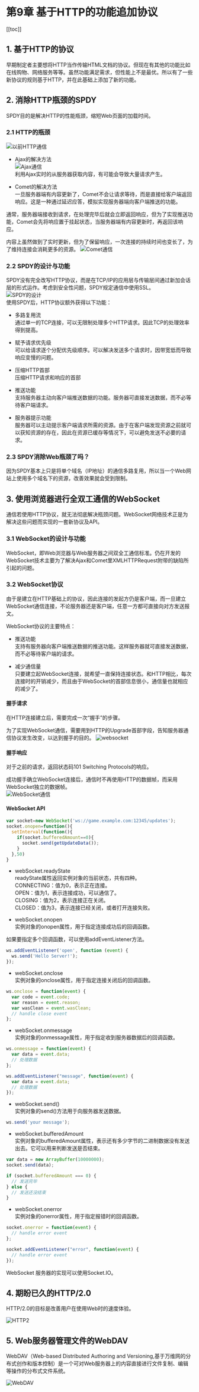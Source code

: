 # 第9章 基于HTTP的功能追加协议

[[toc]]

## 1. 基于HTTP的协议
早期制定者主要想将HTTP当作传输HTML文档的协议。但现在有其他的功能比如在线购物、网络服务等等。虽然功能满足需求，但性能上不是最优。所以有了一些新协议的规则基于HTTP，并在此基础上添加了新的功能。

## 2. 消除HTTP瓶颈的SPDY
SPDY目的是解决HTTP的性能瓶颈，缩短Web页面的加载时间。

### 2.1 HTTP的瓶颈
![以前HTTP通信](/images/HTTP图解/9以前HTTP通信.png)  
 
- Ajax的解决方法  
![Ajax通信](/images/HTTP图解/9Ajax通信.png)  
利用Ajax实时的从服务器获取内容，有可能会导致大量请求产生。

- Comet的解决方法   
一旦服务器端有内容更新了，Comet不会让请求等待，而是直接给客户端返回响应。这是一种通过延迟应答，模拟实现服务器端向客户端推送的功能。

通常，服务器端接收到请求，在处理完毕后就会立即返回响应，但为了实现推送功能，Comet会先将响应置于挂起状态，当服务器端有内容更新时，再返回该响应。

内容上虽然做到了实时更新，但为了保留响应，一次连接的持续时间也变长了，为了维持连接会消耗更多的资源。
![Comet通信](/images/HTTP图解/9Comet通信.png)  

### 2.2 SPDY的设计与功能
SPDY没有完全改写HTTP协议，而是在TCP/IP的应用层与传输层间通过新加会话层的形式运作。考虑到安全性问题，SPDY规定通信中使用SSL。   
![SPDY的设计](/images/HTTP图解/9SPDY的设计.png)  
使用SPDY后，HTTP协议额外获得以下功能：  
- 多路复用流  
通过单一的TCP连接，可以无限制处理多个HTTP请求。因此TCP的处理效率得到提高。

- 赋予请求优先级  
可以给请求逐个分配优先级顺序。可以解决发送多个请求时，因带宽低而导致响应变慢的问题。

- 压缩HTTP首部  
压缩HTTP请求和响应的首部

- 推送功能  
支持服务器主动向客户端推送数据的功能。服务器可直接发送数据，而不必等待客户端请求。

- 服务器提示功能  
服务器可以主动提示客户端请求所需的资源。由于在客户端发现资源之前就可以获知资源的存在，因此在资源已缓存等情况下，可以避免发送不必要的请求。

### 2.3 SPDY消除Web瓶颈了吗？
因为SPDY基本上只是将单个域名（IP地址）的通信多路复用，所以当一个Web网站上使用多个域名下的资源，改善效果就会受到限制。

## 3. 使用浏览器进行全双工通信的WebSocket
通信若使用HTTP协议，就无法彻底解决瓶颈问题。WebSocket网络技术正是为解决这些问题而实现的一套新协议及API。

### 3.1 WebSocket的设计与功能
WebSocket，即Web浏览器与Web服务器之间双全工通信标准。仍在开发的WebSocket技术主要为了解决Ajax和Comet里XMLHTTPRequest附带的缺陷所引起的问题。

### 3.2 WebSocket协议
由于是建立在HTTP基础上的协议，因此连接的发起方仍是客户端，而一旦建立WebSocket通信连接，不论服务器还是客户端，任意一方都可直接向对方发送报文。

WebSocket协议的主要特点：   
- 推送功能  
支持有服务器向客户端推送数据的推送功能。这样服务器就可直接发送数据，而不必等待客户端的请求。

- 减少通信量  
只要建立起WebSocket连接，就希望一直保持连接状态。和HTTP相比，每次连接时的开销减少，而且由于WebSocket的首部信息很小，通信量也就相应的减少了。

#### 握手请求
在HTTP连接建立后，需要完成一次“握手”的步骤。

为了实现WebSocket通信，需要用到HTTP的Upgrade首部字段，告知服务器通信协议发生改变，以达到握手的目的。
![websocket](/images/HTTP图解/9websocket.png)  

#### 握手响应
对于之前的请求，返回状态码101 Switching Protocols的响应。

成功握手确立WebSocket连接后，通信时不再使用HTTP的数据帧，而采用WebSocket独立的数据帧。  
![WebSocket通信](/images/HTTP图解/9WebSocket通信.png)  

#### WebSocket API
```js
var socket=new WebSocket('ws://game.example.com:12345/updates');
socket.onopen=function(){
  setInterval(function(){
    if(socket.bufferedAmount==0){
      socket.send(getUpdateData());
    }
  },50)
}
```
- webSocket.readyState  
readyState属性返回实例对象的当前状态，共有四种。  
CONNECTING：值为0，表示正在连接。   
OPEN：值为1，表示连接成功，可以通信了。   
CLOSING：值为2，表示连接正在关闭。    
CLOSED：值为3，表示连接已经关闭，或者打开连接失败。   

- webSocket.onopen  
实例对象的onopen属性，用于指定连接成功后的回调函数。

如果要指定多个回调函数，可以使用addEventListener方法。

```js
ws.addEventListener('open', function (event) {
  ws.send('Hello Server!');
});
```
- webSocket.onclose   
实例对象的onclose属性，用于指定连接关闭后的回调函数。   
```js
ws.onclose = function(event) {
  var code = event.code;
  var reason = event.reason;
  var wasClean = event.wasClean;
  // handle close event
};
```
- webSocket.onmessage   
实例对象的onmessage属性，用于指定收到服务器数据后的回调函数。   
```js
ws.onmessage = function(event) {
  var data = event.data;
  // 处理数据
};

ws.addEventListener("message", function(event) {
  var data = event.data;
  // 处理数据
});
```
- webSocket.send()    
实例对象的send()方法用于向服务器发送数据。
```js
ws.send('your message');
```
- webSocket.bufferedAmount  
实例对象的bufferedAmount属性，表示还有多少字节的二进制数据没有发送出去。它可以用来判断发送是否结束。

```js
var data = new ArrayBuffer(10000000);
socket.send(data);

if (socket.bufferedAmount === 0) {
  // 发送完毕
} else {
  // 发送还没结束
}
```
-  webSocket.onerror  
实例对象的onerror属性，用于指定报错时的回调函数。

```js
socket.onerror = function(event) {
  // handle error event
};

socket.addEventListener("error", function(event) {
  // handle error event
});
```
WebSocket 服务器的实现可以使用Socket.IO。

## 4. 期盼已久的HTTP/2.0
HTTP/2.0的目标是改善用户在使用Web时的速度体验。

![HTTP2](/images/HTTP图解/9HTTP2.png)  

## 5. Web服务器管理文件的WebDAV
WebDAV（Web-based Distributed Authoring and Versioning,基于万维网的分布式创作和版本控制）是一个可对Web服务器上的内容直接进行文件复制、编辑等操作的分布式文件系统。

![WebDAV](/images/HTTP图解/9WebDAV.png)  